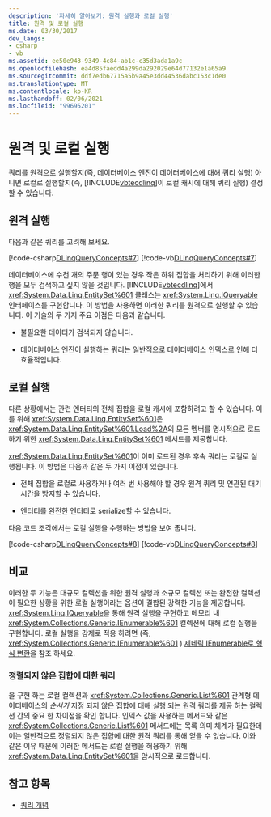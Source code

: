 ```yaml
---
description: '자세히 알아보기: 원격 실행과 로컬 실행'
title: 원격 및 로컬 실행
ms.date: 03/30/2017
dev_langs:
- csharp
- vb
ms.assetid: ee50e943-9349-4c84-ab1c-c35d3ada1a9c
ms.openlocfilehash: ea4d85faedd4a299da292029e64d77132e1a65a9
ms.sourcegitcommit: ddf7edb67715a5b9a45e3dd44536dabc153c1de0
ms.translationtype: MT
ms.contentlocale: ko-KR
ms.lasthandoff: 02/06/2021
ms.locfileid: "99695201"
---
```

# <a name="remote-vs-local-execution"></a>원격 및 로컬 실행

쿼리를 원격으로 실행할지(즉, 데이터베이스 엔진이 데이터베이스에 대해 쿼리 실행) 아니면 로컬로 실행할지(즉, [!INCLUDE[vbtecdlinq](../../../../../../includes/vbtecdlinq-md.md)]이 로컬 캐시에 대해 쿼리 실행) 결정할 수 있습니다.  
  
## <a name="remote-execution"></a>원격 실행  

 다음과 같은 쿼리를 고려해 보세요.  
  
 [!code-csharp[DLinqQueryConcepts#7](../../../../../../samples/snippets/csharp/VS_Snippets_Data/DLinqQueryConcepts/cs/Program.cs#7)]
 [!code-vb[DLinqQueryConcepts#7](../../../../../../samples/snippets/visualbasic/VS_Snippets_Data/DLinqQueryConcepts/vb/Module1.vb#7)]  
  
 데이터베이스에 수천 개의 주문 행이 있는 경우 작은 하위 집합을 처리하기 위해 이러한 행을 모두 검색하고 싶지 않을 것입니다. [!INCLUDE[vbtecdlinq](../../../../../../includes/vbtecdlinq-md.md)]에서 <xref:System.Data.Linq.EntitySet%601> 클래스는 <xref:System.Linq.IQueryable> 인터페이스를 구현합니다. 이 방법을 사용하면 이러한 쿼리를 원격으로 실행할 수 있습니다. 이 기술의 두 가지 주요 이점은 다음과 같습니다.  
  
- 불필요한 데이터가 검색되지 않습니다.  
  
- 데이터베이스 엔진이 실행하는 쿼리는 일반적으로 데이터베이스 인덱스로 인해 더 효율적입니다.  
  
## <a name="local-execution"></a>로컬 실행  

 다른 상황에서는 관련 엔터티의 전체 집합을 로컬 캐시에 포함하려고 할 수 있습니다. 이를 위해 <xref:System.Data.Linq.EntitySet%601>은 <xref:System.Data.Linq.EntitySet%601.Load%2A>의 모든 멤버를 명시적으로 로드하기 위한 <xref:System.Data.Linq.EntitySet%601> 메서드를 제공합니다.  
  
 <xref:System.Data.Linq.EntitySet%601>이 이미 로드된 경우 후속 쿼리는 로컬로 실행됩니다. 이 방법은 다음과 같은 두 가지 이점이 있습니다.  
  
- 전체 집합을 로컬로 사용하거나 여러 번 사용해야 할 경우 원격 쿼리 및 연관된 대기 시간을 방지할 수 있습니다.  
  
- 엔터티를 완전한 엔터티로 serialize할 수 있습니다.  
  
 다음 코드 조각에서는 로컬 실행을 수행하는 방법을 보여 줍니다.  
  
 [!code-csharp[DLinqQueryConcepts#8](../../../../../../samples/snippets/csharp/VS_Snippets_Data/DLinqQueryConcepts/cs/Program.cs#8)]
 [!code-vb[DLinqQueryConcepts#8](../../../../../../samples/snippets/visualbasic/VS_Snippets_Data/DLinqQueryConcepts/vb/Module1.vb#8)]  
  
## <a name="comparison"></a>비교  

 이러한 두 기능은 대규모 컬렉션을 위한 원격 실행과 소규모 컬렉션 또는 완전한 컬렉션이 필요한 상황을 위한 로컬 실행이라는 옵션이 결합된 강력한 기능을 제공합니다. <xref:System.Linq.IQueryable>을 통해 원격 실행을 구현하고 메모리 내 <xref:System.Collections.Generic.IEnumerable%601> 컬렉션에 대해 로컬 실행을 구현합니다. 로컬 실행을 강제로 적용 하려면 (즉, <xref:System.Collections.Generic.IEnumerable%601> ) [제네릭 IEnumerable로 형식 변환](convert-a-type-to-a-generic-ienumerable.md)을 참조 하세요.  
  
### <a name="queries-against-unordered-sets"></a>정렬되지 않은 집합에 대한 쿼리  

 을 구현 하는 로컬 컬렉션과 <xref:System.Collections.Generic.List%601> 관계형 데이터베이스의 *순서가* 지정 되지 않은 집합에 대해 실행 되는 원격 쿼리를 제공 하는 컬렉션 간의 중요 한 차이점을 확인 합니다. 인덱스 값을 사용하는 메서드와 같은 <xref:System.Collections.Generic.List%601> 메서드에는 목록 의미 체계가 필요한데 이는 일반적으로 정렬되지 않은 집합에 대한 원격 쿼리를 통해 얻을 수 없습니다. 이와 같은 이유 때문에 이러한 메서드는 로컬 실행을 허용하기 위해 <xref:System.Data.Linq.EntitySet%601>을 암시적으로 로드합니다.  
  
## <a name="see-also"></a>참고 항목

- [쿼리 개념](query-concepts.md)
